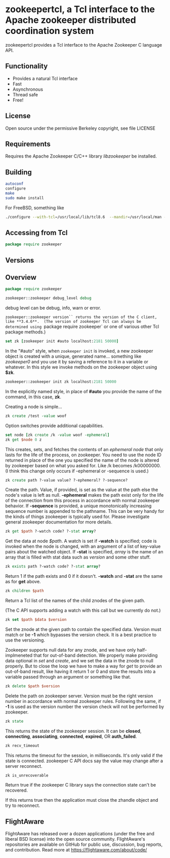 zookeepertcl, a Tcl interface to the Apache zookeeper distributed coordination system
===

zookeepertcl provides a Tcl interface to the Apache Zookeeper C language API.

Functionality
---

- Provides a natural Tcl interface
- Fast
- Asynchronous
- Thread safe
- Free!

License
---

Open source under the permissive Berkeley copyright, see file LICENSE

Requirements
---
Requires the Apache Zookeeper C/C++ library *libzookeeper* be installed.

Building
---

```sh
autoconf
configure
make
sudo make install
```

For FreeBSD, something like

```sh
./configure --with-tcl=/usr/local/lib/tcl8.6  --mandir=/usr/local/man --enable-symbols
```

Accessing from Tcl
---

```tcl
package require zookeeper
```

Versions
---


Overview
---

```tcl
package require zookeeper

zookeeper::zookeeper debug_level debug
```
debug level can be debug, info, warn or error.

`zookeeper::zookeeper version`` returns the version of the C client, like **3.4.6**.  (The version of zookeeper Tcl can always be determined using `package require zookeeper` or one of various other Tcl package methods.)

```tcl
set zk [zookeeper init #auto localhost:2181 50000]
```

In the "#auto" style, when `zookeeper init` is invoked, a new zookeeper object is created with a unique, generated name... something like *zookeeper0* and you use it by saving a reference to it in a variable or whatever.  In this style we invoke methods on the zookeeper object using **$zk**.

```tcl
zookeeper::zookeeper init zk localhost:2181 50000
```

In the explicitly named style, in place of **#auto** you provide the name of the command, in this case, **zk**.

Creating a node is simple...

```tcl
zk create /test -value woof
```

Option switches provide additional capabilities.

```tcl
set node [zk create /k -value woof -ephemeral]
zk get $node 0 z
```

This creates, sets, and fetches the contents of an *ephemeral node* that only lasts for the life of the process, on zookeeper.  You need to use the node ID returned in place of the one you specified the name of the node is altered by zookeeper based on what you asked for.  Like /k becomes /k00000000.  (I think this change only occurs if -ephemeral or -sequence is used.)

```tcl
zk create path ?-value value? ?-ephemeral? ?-sequence?
```

Create the path.  Value, if provided, is set as the value at the path else the node's value is left as null.  **-ephemeral** makes the path exist only for the life of the connection from this process in accordance with normal zookeeper behavior.  If **-sequence** is provided, a unique monotonically increasing sequence number is appended to the pathname.  This can be very handy for the kinds of things zookeeper is typically used for.  Please investigate general zookeeper documentation for more details.

```tcl
zk get $path ?-watch code? ?-stat array?
```

Get the data at node *$path*.  A watch is set if **-watch** is specified; code is invoked when the node is changed, with an argument of a list of key-value pairs about the watched object.  If **-stat** is specified, *array* is the name of an array that is filled with stat data such as *version* and some other stuff.

```tcl
zk exists path ?-watch code? ?-stat array?
```

Return 1 if the path exists and 0 if it doesn't.  **-watch** and **-stat** are the same as for **get** above.

```tcl
zk children $path
```

Return a Tcl list of the names of the child znodes of the given path.

(The C API supports adding a watch with this call but we currently do not.)

```tcl
zk set $path $data $version
```

Set the znode at the given path to contain the specified data. Version must match or be **-1** which bypasses the version check.  It is a best practice to use the versioning.

Zookeeper supports null data for any znode, and we have only half-implmeneted that for out-of-band detection.  We properly make providing data optional in *set* and *create*, and we set the data in the znode to null properly.  But to close the loop we have to make a way for *get* to provide an out-of-band result, like having it return 1 or 0 and store the results into a variable passed through an argument or something like that.

```tcl
zk delete $path $version
```

Delete the path on zookeeper server.  Version must be the right version number in accordance with normal zookeeper rules.  Following the same, if **-1** is used as the version number the version check will not be performed by zookeeper.

```tcl
zk state
```

This returns the state of the zookeeper session.  It can be **closed**, **connecting**, **associating**, **connected**, **expired**, OR **auth_failed**.

```tcl
zk recv_timeout
```

This returns the timeout for the session, in milliseconds.  It's only valid if the state is connected.  zookeeper C API docs say the value may change after a server reconnect.

```tcl
zk is_unrecoverable
```

Return true if the zookeeper C library says the connection state can't be recovered.

If this returns true then the application must close the zhandle object and try to reconnect.


FlightAware
---
FlightAware has released over a dozen applications  (under the free and liberal BSD license) into the open source community. FlightAware's repositories are available on GitHub for public use, discussion, bug reports, and contribution. Read more at https://flightaware.com/about/code/
